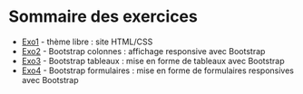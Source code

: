 # Sommaire des exercices

- [Exo1](./1_theme_libre/) - thème libre : site HTML/CSS
- [Exo2](./2_bootstrap_colonnes/) - Bootstrap colonnes : affichage responsive avec Bootstrap
- [Exo3](./3_bootstrap_tableaux/) - Bootstrap tableaux : mise en forme de tableaux avec Bootstrap
- [Exo4](./4_bootstrap_formulaires/) - Bootstrap formulaires : mise en forme de formulaires responsives avec Bootstrap